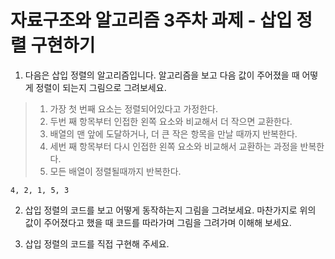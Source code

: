 # 자료구조와 알고리즘 3주차 과제 - 삽입 정렬 구현하기

1. 다음은 삽입 정렬의 알고리즘입니다. 알고리즘을 보고 다음 값이 주어졌을 때
   어떻게 정렬이 되는지 그림으로 그려보세요.

> 1. 가장 첫 번째 요소는 정렬되어있다고 가정한다. 
> 2. 두번 째 항목부터 인접한 왼쪽 요소와 비교해서 더 작으면 교환한다.
> 3. 배열의 맨 앞에 도달하거나, 더 큰 작은 항목을 만날 때까지 반복한다. 
> 4. 세번 째 항목부터 다시 인접한 왼쪽 요소와 비교해서 교환하는 과정을 반복한다. 
> 5. 모든 배열이 정렬될때까지 반복한다.
```
4, 2, 1, 5, 3
```

2. 삽입 정렬의 코드를 보고 어떻게 동작하는지 그림을 그려보세요. 마찬가지로 위의 값이 주어졌다고 했을 때 코드를 따라가며 그림을 그려가며 이해해 보세요.

3. 삽입 정렬의 코드를 직접 구현해 주세요.
